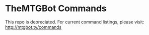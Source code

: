 # TheMTGBot Commands

This repo is depreciated. For current command listings, please visit: http://mtgbot.tv/commands
